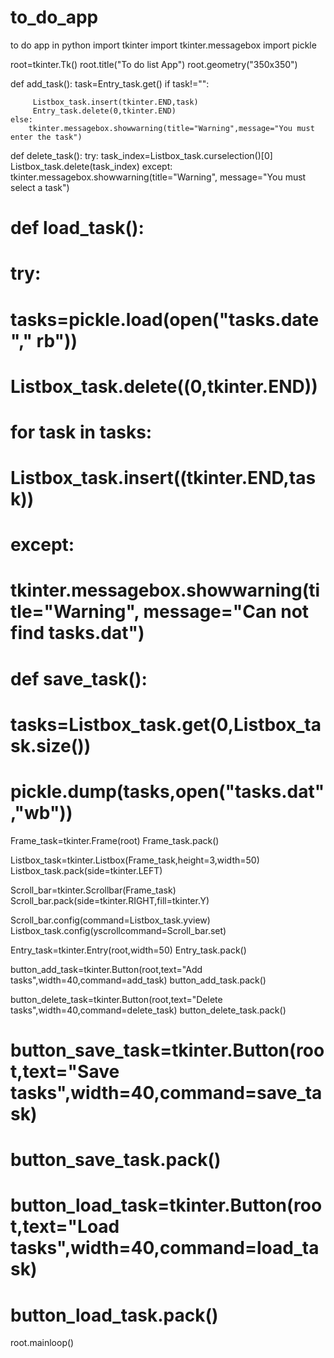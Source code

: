 # to_do_app
to do app in python
import tkinter
import tkinter.messagebox
import pickle

root=tkinter.Tk()
root.title("To do list App")
root.geometry("350x350")

def add_task():
    task=Entry_task.get()
    if task!="":

         Listbox_task.insert(tkinter.END,task)
         Entry_task.delete(0,tkinter.END)
    else:
        tkinter.messagebox.showwarning(title="Warning",message="You must enter the task")

def delete_task():
    try:
       task_index=Listbox_task.curselection()[0]
       Listbox_task.delete(task_index)
    except:
        tkinter.messagebox.showwarning(title="Warning", message="You must select a task")

# def load_task():
#     try:
#
#         tasks=pickle.load(open("tasks.date"," rb"))
#         Listbox_task.delete((0,tkinter.END))
#         for task in tasks:
#               Listbox_task.insert((tkinter.END,task))
#
#     except:
#         tkinter.messagebox.showwarning(title="Warning", message="Can not find tasks.dat")


# def save_task():
#     tasks=Listbox_task.get(0,Listbox_task.size())
#     pickle.dump(tasks,open("tasks.dat","wb"))

Frame_task=tkinter.Frame(root)
Frame_task.pack()

Listbox_task=tkinter.Listbox(Frame_task,height=3,width=50)
Listbox_task.pack(side=tkinter.LEFT)

Scroll_bar=tkinter.Scrollbar(Frame_task)
Scroll_bar.pack(side=tkinter.RIGHT,fill=tkinter.Y)

Scroll_bar.config(command=Listbox_task.yview)
Listbox_task.config(yscrollcommand=Scroll_bar.set)

Entry_task=tkinter.Entry(root,width=50)
Entry_task.pack()

button_add_task=tkinter.Button(root,text="Add tasks",width=40,command=add_task)
button_add_task.pack()

button_delete_task=tkinter.Button(root,text="Delete tasks",width=40,command=delete_task)
button_delete_task.pack()

# button_save_task=tkinter.Button(root,text="Save tasks",width=40,command=save_task)
# button_save_task.pack()
#
# button_load_task=tkinter.Button(root,text="Load tasks",width=40,command=load_task)
# button_load_task.pack()



root.mainloop()
